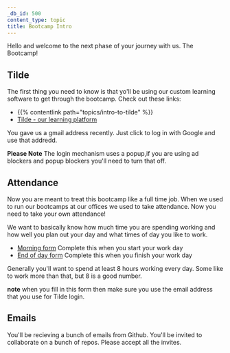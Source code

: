 ```yaml
---
_db_id: 500
content_type: topic
title: Bootcamp Intro
---
```


Hello and welcome to the next phase of your journey with us. The Bootcamp!

## Tilde

The first thing you need to know is that yo'll be using our custom learning software to get through the bootcamp. Check out these links:

- {{% contentlink path="topics/intro-to-tilde" %}}
- [Tilde - our learning platform](https://tilde-front-dot-umuzi-prod.nw.r.appspot.com/)

You gave us a gmail address recently. Just click to log in with Google and use that addredd.

**Please Note** The login mechanism uses a popup,if you are using ad blockers and popup blockers you'll need to turn that off.

## Attendance

Now you are meant to treat this bootcamp like a full time job. When we used to run our bootcamps at our offices we used to take attendance. Now you need to take your own attendance!

We want to basically know how much time you are spending working and how well you plan out your day and what times of day you like to work.

- [Morning form](https://forms.gle/KUdirFChjKsxuxN6A) Complete this when you start your work day
- [End of day form](https://forms.gle/h5e8sWKexB4au1k66) Complete this when you finish your work day

Generally you'll want to spend at least 8 hours working every day. Some like to work more than that, but 8 is a good number.

**note** when you fill in this form then make sure you use the email address that you use for Tilde login.

## Emails

You'll be recieving a bunch of emails from Github. You'll be invited to collaborate on a bunch of repos. Please accept all the invites.